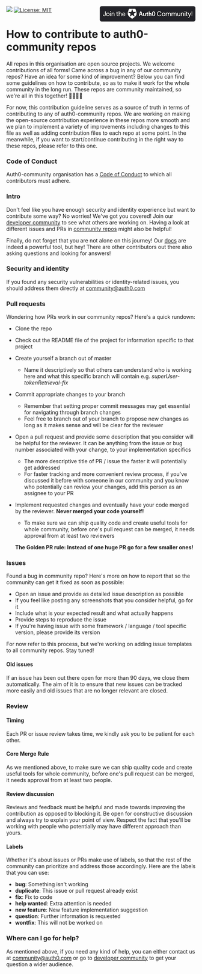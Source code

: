 [![](https://img.shields.io/badge/contribution%20made-easier-green.svg)]()
[<img align="right" src="/Assets/join_auth0_community_badge.png">](https://community.auth0.com/)
[![License: MIT](https://img.shields.io/badge/License-MIT-green.svg)](https://opensource.org/licenses/MIT)

# How to contribute to auth0-community repos

All repos in this organisation are open source projects. We welcome contributions of all forms! Came across a bug in any of our community repos? Have an idea for some kind of improvement? Below you can find some guidelines on how to contribute, so as to make it work for the whole community in the long run. These repos are community maintained, so we're all in this together! 🤜🏼🤛🏻

For now, this contribution guideline serves as a source of truth in terms of contributing to any of auth0-community repos. We are working on making the open-source contribution experience in these repos more smooth and we plan to implement a variety of improvements including changes to this file as well as adding contribution files to each repo at some point. In the meanwhile, if you want to start/continue contributing in the right way to these repos, please refer to this one.
### Code of Conduct

Auth0-community organisation has a [Code of Conduct](https://github.com/auth0-community/getting-started/blob/master/CODE_OF_CONDUCT.md) to which all contributors must adhere.

### Intro

Don't feel like you have enough security and identity experience but want to contribute some way? No worries! We've got you covered! Join our [developer community](https://community.auth0.com/) to see what others are working on. Having a look at different issues and PRs in [community repos](https://github.com/auth0-community) might also be helpful!

Finally, do not forget that you are not alone on this journey! Our [docs](https://auth0.com/docs/) are indeed a powerful tool, but hey! There are other contributors out there also asking questions and looking for answers!

### Security and identity

If you found any security vulnerabilities or identity-related issues, you should address them directly at community@auth0.com

### Pull requests

Wondering how PRs work in our community repos? Here's a quick rundown:

* Clone the repo
* Check out the README file of the project for information specific to that project
* Create yourself a branch out of master
  * Name it descriptively so that others can understand who is working here and what this specific branch will contain e.g. *superUser-tokenRetrieval-fix*
* Commit appropriate changes to your branch
  * Remember that setting proper commit messages may get essential for navigating through branch changes
  * Feel free to branch out of your branch to propose new changes as long as it makes sense and will be clear for the reviewer
* Open a pull request and provide some description that you consider will be helpful for the reviewer. It can be anything from the issue or bug number associated with your change, to your implementation specifics
  * The more descriptive title of PR / issue the faster it will potentially get addressed
  * For faster tracking and more convenient review process, if you've discussed it before with someone in our community and you know who potentially can review your changes, add this person as an assignee to your PR
* Implement requested changes and eventually have your code merged by the reviewer. **Never merged your code yourself!**
  * To make sure we can ship quality code and create useful tools for whole community, before one's pull request can be merged, it needs approval from at least two reviewers

  **The Golden PR rule: Instead of one huge PR go for a few smaller ones!**

### Issues

Found a bug in community repo? Here's more on how to report that so the community can get it fixed as soon as possible:

* Open an issue and provide as detailed issue description as possible
* If you feel like posting any screenshots that you consider helpful, go for it
* Include what is your expected result and what actually happens
* Provide steps to reproduce the issue
* If you're having issue with some framework / language / tool specific version, please provide its version

For now refer to this process, but we're working on adding issue templates to all community repos. Stay tuned!

#### Old issues

If an issue has been out there open for more than 90 days, we close them automatically. The aim of it is to ensure that new issues can be tracked more easily and old issues that are no longer relevant are closed.

### Review

#### Timing

Each PR or issue review takes time, we kindly ask you to be patient for each other.

#### Core Merge Rule

As we mentioned above, to make sure we can ship quality code and create useful tools for whole community, before one's pull request can be merged, it needs approval from at least two people.

#### Review discussion

Reviews and feedback must be helpful and made towards improving the contribution as opposed to blocking it. Be open for constructive discussion and always try to explain your point of view. Respect the fact that you'll be working with people who potentially may have different approach than yours.

#### Labels

Whether it's about issues or PRs make use of labels, so that the rest of the community can prioritize and address those accordingly. Here are the labels that you can use:

* **bug**: Something isn't working
* **duplicate**: This issue or pull request already exist
* **fix**: Fix to code
* **help wanted**: Extra attention is needed
* **new feature**: New feature implementation suggestion
* **question**: Further information is requested
* **wontfix**: This will not be worked on

### Where can I go for help?

As mentioned above, if you need any kind of help, you can either contact us at community@auth0.com or go to [developer community](https://community.auth0.com/) to get your question a wider audience.
